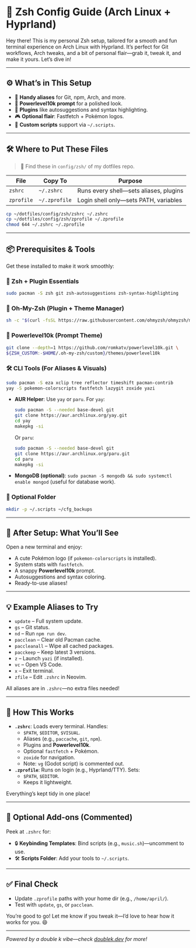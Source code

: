 # **🐚 Zsh Config Guide (Arch Linux + Hyprland)**

Hey there! This is my personal Zsh setup, tailored for a smooth and fun terminal experience on Arch Linux with Hyprland. It’s perfect for Git workflows, Arch tweaks, and a bit of personal flair—grab it, tweak it, and make it yours. Let’s dive in!

---

## **⚙️ What’s in This Setup**

- 🧠 **Handy aliases** for Git, npm, Arch, and more.
- 🎨 **Powerlevel10k prompt** for a polished look.
- 🧩 **Plugins** like autosuggestions and syntax highlighting.
- 🎮 **Optional flair**: Fastfetch + Pokémon logos.
- 📂 **Custom scripts** support via `~/.scripts`.

---

## **🛠️ Where to Put These Files**

> 📁 Find these in `config/zsh/` of my dotfiles repo.

| **File**    | **Copy To**    | **Purpose**                              |
|-------------|----------------|------------------------------------------|
| `zshrc`     | `~/.zshrc`     | Runs every shell—sets aliases, plugins   |
| `zprofile`  | `~/.zprofile`  | Login shell only—sets PATH, variables    |

```bash
cp ~/dotfiles/config/zsh/zshrc ~/.zshrc
cp ~/dotfiles/config/zsh/zprofile ~/.zprofile
chmod 644 ~/.zshrc ~/.zprofile
```

---

## **📦 Prerequisites & Tools**

Get these installed to make it work smoothly:

### **🔧 Zsh + Plugin Essentials**
```bash
sudo pacman -S zsh git zsh-autosuggestions zsh-syntax-highlighting
```

### **🌟 Oh-My-Zsh (Plugin + Theme Manager)**
```bash
sh -c "$(curl -fsSL https://raw.githubusercontent.com/ohmyzsh/ohmyzsh/master/tools/install.sh)"
```

### **🎨 Powerlevel10k (Prompt Theme)**
```bash
git clone --depth=1 https://github.com/romkatv/powerlevel10k.git \
${ZSH_CUSTOM:-$HOME/.oh-my-zsh/custom}/themes/powerlevel10k
```

### **🛠️ CLI Tools (For Aliases & Visuals)**
```bash
sudo pacman -S eza xclip tree reflector timeshift pacman-contrib
yay -S pokemon-colorscripts fastfetch lazygit zoxide yazi
```

- **AUR Helper**: Use `yay` or `paru`. For `yay`:
  ```bash
  sudo pacman -S --needed base-devel git
  git clone https://aur.archlinux.org/yay.git
  cd yay
  makepkg -si
  ```
  Or `paru`:
  ```bash
  sudo pacman -S --needed base-devel git
  git clone https://aur.archlinux.org/paru.git
  cd paru
  makepkg -si
  ```
- **MongoDB (optional)**: `sudo pacman -S mongodb && sudo systemctl enable mongod` (useful for database work).

### **📂 Optional Folder**
```bash
mkdir -p ~/.scripts ~/cfg_backups
```

---

## **🧪 After Setup: What You’ll See**

Open a new terminal and enjoy:
- A cute Pokémon logo (if `pokemon-colorscripts` is installed).
- System stats with `fastfetch`.
- A snappy **Powerlevel10k** prompt.
- Autosuggestions and syntax coloring.
- Ready-to-use aliases!

---

## **💡 Example Aliases to Try**

- `update` – Full system update.
- `gs` – Git status.
- `nd` – Run `npm run dev`.
- `pacclean` – Clear old Pacman cache.
- `paccleanall` – Wipe all cached packages.
- `pacckeep` – Keep latest 3 versions.
- `z` – Launch `yazi` (if installed).
- `vc` – Open VS Code.
- `x` – Exit terminal.
- `zfile` – Edit `.zshrc` in Neovim.

All aliases are in `.zshrc`—no extra files needed!

---

## **🧠 How This Works**

- **`.zshrc`**: Loads every terminal. Handles:
  - `$PATH`, `$EDITOR`, `$VISUAL`.
  - Aliases (e.g., `paccache`, `git`, `npm`).
  - Plugins and **Powerlevel10k**.
  - Optional `fastfetch` + Pokémon.
  - `zoxide` for navigation.
  - Note: `vg` (Godot script) is commented out.
- **`.zprofile`**: Runs on login (e.g., Hyprland/TTY). Sets:
  - `$PATH`, `$EDITOR`.
  - Keeps it lightweight.

Everything’s kept tidy in one place!

---

## **🧩 Optional Add-ons (Commented)**

Peek at `.zshrc` for:
- 🔒 **Keybinding Templates**: Bind scripts (e.g., `music.sh`)—uncomment to use.
- 🛠️ **Scripts Folder**: Add your tools to `~/.scripts`.

---

## **✅ Final Check**

- Update `.zprofile` paths with your home dir (e.g., `/home/april/`).
- Test with `update`, `gs`, or `pacclean`.

You’re good to go! Let me know if you tweak it—I’d love to hear how it works for you. 😄

---

*Powered by a double k vibe—check [doublek.dev](https://doublek.dev) for more!*

